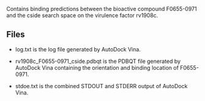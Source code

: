 Contains binding predictions between the bioactive compound F0655-0971 and the cside search space on the virulence factor rv1908c.

## Files

- log.txt is the log file generated by AutoDock Vina.

- rv1908c_F0655-0971_cside.pdbqt is the PDBQT file generated by AutoDock Vina containing the orientation and binding location of F0655-0971.

- stdoe.txt is the combined STDOUT and STDERR output of AutoDock Vina.

